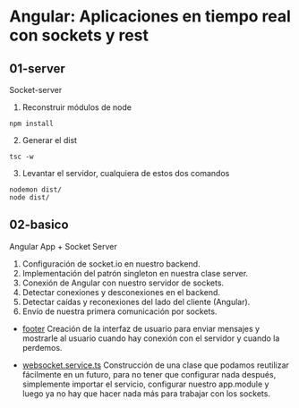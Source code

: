 # Angular: Aplicaciones en tiempo real con sockets y rest

## 01-server
Socket-server

1. Reconstruir módulos de node
```
npm install
```

2. Generar el dist
```
tsc -w
```

3. Levantar el servidor, cualquiera de estos dos comandos
```
nodemon dist/
node dist/
```

## 02-basico
Angular App + Socket Server

1. Configuración de socket.io en nuestro backend.
2. Implementación del patrón singleton en nuestra clase server.
3. Conexión de Angular con nuestro servidor de sockets.
4. Detectar conexiones y desconexiones en el backend.
5. Detectar caídas y reconexiones del lado del cliente (Angular).
6. Envío de nuestra primera comunicación por sockets.

* [footer](https://github.com/cristobaltm/socket/tree/master/02-basico/src/app/components/footer)
Creación de la interfaz de usuario para enviar mensajes y mostrarle al usuario cuando hay conexión con el servidor y cuando la perdemos.

* [websocket.service.ts](https://github.com/cristobaltm/socket/blob/master/02-basico/src/app/services/websocket.service.ts)
Construcción de una clase que podamos reutilizar fácilmente en un futuro, para no tener que configurar nada después, simplemente importar el servicio, configurar nuestro app.module y luego ya no hay que hacer nada más para trabajar con los sockets.
